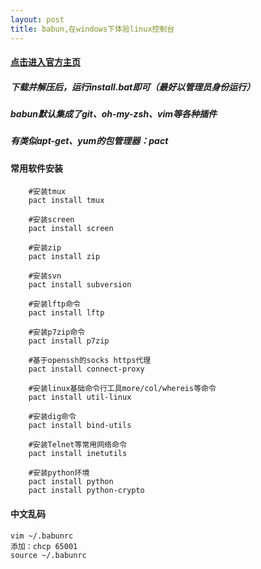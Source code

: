 ```yaml
---
layout: post
title: babun,在windows下体验linux控制台
---
```


#### [点击进入官方主页](http://babun.github.io/)

##### 下载并解压后，运行install.bat即可（最好以管理员身份运行）

##### babun默认集成了git、oh-my-zsh、vim等各种插件

##### 有类似apt-get、yum的包管理器：pact

#### 常用软件安装
```
	#安装tmux
	pact install tmux        

	#安装screen
	pact install screen

	#安装zip
	pact install zip

	#安装svn
	pact install subversion

	#安装lftp命令
	pact install lftp

	#安装p7zip命令
	pact install p7zip

	#基于openssh的socks https代理
	pact install connect-proxy

	#安装linux基础命令行工具more/col/whereis等命令
	pact install util-linux    

	#安装dig命令
	pact install bind-utils

	#安装Telnet等常用网络命令
	pact install inetutils  

	#安装python环境
	pact install python        
	pact install python-crypto

```

#### 中文乱码
```
vim ~/.babunrc
添加：chcp 65001
source ~/.babunrc

```





